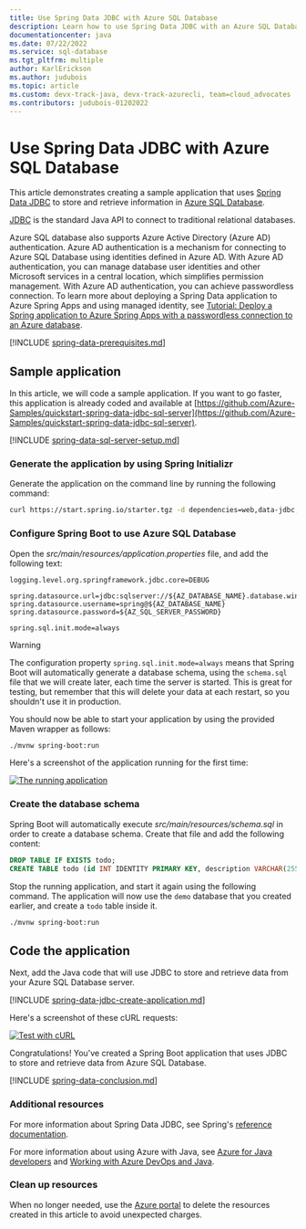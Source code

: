 ```yaml
---
title: Use Spring Data JDBC with Azure SQL Database
description: Learn how to use Spring Data JDBC with an Azure SQL Database.
documentationcenter: java
ms.date: 07/22/2022
ms.service: sql-database
ms.tgt_pltfrm: multiple
author: KarlErickson
ms.author: judubois
ms.topic: article
ms.custom: devx-track-java, devx-track-azurecli, team=cloud_advocates
ms.contributors: judubois-01202022
---
```


# Use Spring Data JDBC with Azure SQL Database

This article demonstrates creating a sample application that uses [Spring Data JDBC](https://spring.io/projects/spring-data-jdbc) to store and retrieve information in [Azure SQL Database](/azure/sql-database/).

[JDBC](https://en.wikipedia.org/wiki/Java_Database_Connectivity) is the standard Java API to connect to traditional relational databases.

Azure SQL database also supports Azure Active Directory (Azure AD) authentication. Azure AD authentication is a mechanism for connecting to Azure SQL Database using identities defined in Azure AD. With Azure AD authentication, you can manage database user identities and other Microsoft services in a central location, which simplifies permission management. With Azure AD authentication, you can achieve passwordless connection. To learn more about deploying a Spring Data application to Azure Spring Apps and using managed identity, see [Tutorial: Deploy a Spring application to Azure Spring Apps with a passwordless connection to an Azure database](deploy-passwordless-spring-database-app.md?tabs=sqlserver).

[!INCLUDE [spring-data-prerequisites.md](includes/spring-data-prerequisites.md)]

## Sample application

In this article, we will code a sample application. If you want to go faster, this application is already coded and available at [https://github.com/Azure-Samples/quickstart-spring-data-jdbc-sql-server](https://github.com/Azure-Samples/quickstart-spring-data-jdbc-sql-server).

[!INCLUDE [spring-data-sql-server-setup.md](includes/spring-data-sql-server-setup.md)]

### Generate the application by using Spring Initializr

Generate the application on the command line by running the following command:

```bash
curl https://start.spring.io/starter.tgz -d dependencies=web,data-jdbc,sqlserver -d baseDir=azure-database-workshop -d bootVersion=2.7.3 -d javaVersion=1.8 | tar -xzvf -
```

### Configure Spring Boot to use Azure SQL Database

Open the *src/main/resources/application.properties* file, and add the following text:

```properties
logging.level.org.springframework.jdbc.core=DEBUG

spring.datasource.url=jdbc:sqlserver://${AZ_DATABASE_NAME}.database.windows.net:1433;database=demo;encrypt=true;trustServerCertificate=false;hostNameInCertificate=*.database.windows.net;loginTimeout=30;
spring.datasource.username=spring@${AZ_DATABASE_NAME}
spring.datasource.password=${AZ_SQL_SERVER_PASSWORD}

spring.sql.init.mode=always
```


> [!WARNING]
> The configuration property `spring.sql.init.mode=always` means that Spring Boot will automatically generate a database schema, using the `schema.sql` file that we will create later, each time the server is started. This is great for testing, but remember that this will delete your data at each restart, so you shouldn't use it in production.

You should now be able to start your application by using the provided Maven wrapper as follows:

```bash
./mvnw spring-boot:run
```

Here's a screenshot of the application running for the first time:

[![The running application](media/configure-spring-data-jdbc-with-azure-sql-server/create-sql-server-01.png)](media/configure-spring-data-jdbc-with-azure-sql-server/create-sql-server-01.png#lightbox)

### Create the database schema

Spring Boot will automatically execute *src/main/resources/schema.sql* in order to create a database schema. Create that file and add the following content:

```sql
DROP TABLE IF EXISTS todo;
CREATE TABLE todo (id INT IDENTITY PRIMARY KEY, description VARCHAR(255), details VARCHAR(4096), done BIT);
```

Stop the running application, and start it again using the following command. The application will now use the `demo` database that you created earlier, and create a `todo` table inside it.

```bash
./mvnw spring-boot:run
```

## Code the application

Next, add the Java code that will use JDBC to store and retrieve data from your Azure SQL Database server.

[!INCLUDE [spring-data-jdbc-create-application.md](includes/spring-data-jdbc-create-application.md)]

Here's a screenshot of these cURL requests:

[![Test with cURL](media/configure-spring-data-jdbc-with-azure-sql-server/create-sql-server-02.png)](media/configure-spring-data-jdbc-with-azure-sql-server/create-sql-server-02.png#lightbox)

Congratulations! You've created a Spring Boot application that uses JDBC to store and retrieve data from Azure SQL Database.

[!INCLUDE [spring-data-conclusion.md](includes/spring-data-conclusion.md)]

### Additional resources

For more information about Spring Data JDBC, see Spring's [reference documentation](https://docs.spring.io/spring-data/jdbc/docs/current/reference/html/#reference).

For more information about using Azure with Java, see [Azure for Java developers](../index.yml) and [Working with Azure DevOps and Java](/azure/devops/).

### Clean up resources

When no longer needed, use the [Azure portal](https://portal.azure.com/) to delete the resources created in this article to avoid unexpected charges.
